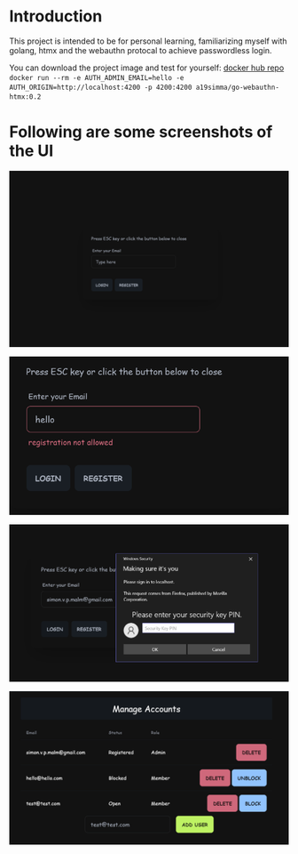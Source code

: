 # Introduction
This project is intended to be for personal learning, familiarizing myself with golang, htmx and the 
webauthn protocal to achieve passwordless login. 

You can download the project image and test for yourself:
[docker hub repo](https://hub.docker.com/repository/docker/a19simma/go-webauthn-htmx/general)
`docker run --rm -e AUTH_ADMIN_EMAIL=hello -e AUTH_ORIGIN=http://localhost:4200 -p 4200:4200 a19simma/go-webauthn-htmx:0.2`

# Following are some screenshots of the UI

![Login Page](./img/login.png)

![Email not allowed](./img/email_must_be_allowed.png)

![Yubikey Prompt](./img/yubikey_prompt.png)

![Management Screen](./img/management.png)
